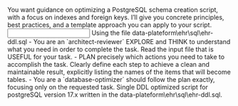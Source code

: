 <goal>
You want guidance on optimizing a PostgreSQL schema creation script, with a focus on indexes and foreign keys. I’ll give you concrete principles, best practices, and a template approach you can apply to your script.
</goal>

<input>
Using the file data-plateform\ehr\sql\ehr-ddl.sql
</input>

<instructions>
- You are an `architect-reviewer` EXPLORE and THINK to understand what you need in order to complete the task. Read the input file that is USEFUL for your task.
- PLAN precisely which actions you need to take to accomplish the task. Clearly define each step to achieve a clean and maintainable result, explicitly listing the names of the items that will become tables.
- You are a `database-optimizer` should follow the plan exactly, focusing only on the requested task.
</instructions>

<output>
Single DDL optimized script for postgreSQL version 17.x written in the data-plateform\ehr\sql\ehr-ddl.sql.
</output>